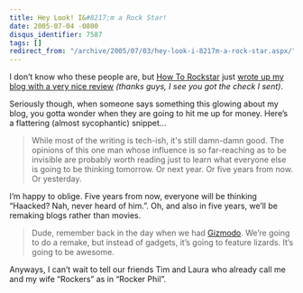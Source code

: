 ```yaml
---
title: Hey Look! I&#8217;m a Rock Star!
date: 2005-07-04 -0800
disqus_identifier: 7587
tags: []
redirect_from: "/archive/2005/07/03/hey-look-i-8217m-a-rock-star.aspx/"
---
```


I don’t know who these people are, but [How To
Rockstar](http://howtorockstar.blogspot.com/) just [wrote up my blog
with a very nice
review](http://howtorockstar.blogspot.com/2005/07/rockstar-haacked.html)
*(thanks guys, I see you got the check I sent)*.

Seriously though, when someone says something this glowing about my
blog, you gotta wonder when they are going to hit me up for money.
Here’s a flattering (almost sycophantic) snippet...

> While most of the writing is tech-ish, it's still damn-damn good. The
> opinions of this one man whose influence is so far-reaching as to be
> invisible are probably worth reading just to learn what everyone else
> is going to be thinking tomorrow. Or next year. Or five years from
> now. Or yesterday.

I’m happy to oblige. Five years from now, everyone will be thinking
“Haacked? Nah, never heard of him.”. Oh, and also in five years, we’ll
be remaking blogs rather than movies.

> Dude, remember back in the day when we had
> [Gizmodo](http://http://www.gizmodo.com/). We’re going to do a remake,
> but instead of gadgets, it’s going to feature lizards. It’s going to
> be awesome.

Anyways, I can’t wait to tell our friends Tim and Laura who already call
me and my wife “Rockers” as in “Rocker Phil”.

